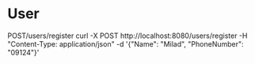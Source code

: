 # User
POST/users/register
curl -X POST http://localhost:8080/users/register -H "Content-Type: application/json" -d '{"Name": "Milad", "PhoneNumber": "09124"}'